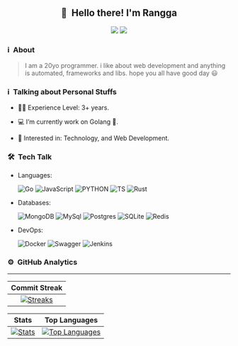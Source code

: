 <div align="center"> 
  <h2> 👋 &nbsp;Hello there! I'm Rangga </h2>
  
  [<img src="https://img.shields.io/badge/linkedin-%230077B5.svg?&style=for-the-badge&logo=linkedin&logoColor=white"/>](https://www.linkedin.com/in/rangga-septian-hendiansyah-98029420a/) 
  [<img src = "https://img.shields.io/badge/instagram-%23E4405F.svg?&style=for-the-badge&logo=instagram&logoColor=white">](https://www.instagram.com/radzsxh)

</div>

### ℹ️ &nbsp;About
> I am a 20yo programmer. i like about web development and anything is automated, frameworks and libs. hope you all have good day 😃

### ℹ️ &nbsp;Talking about Personal Stuffs

- 👨‍🎓 Experience Level: 3+ years.

- 💻 I’m currently work on Golang 🚀.

- 🧩 Interested in: Technology, and Web Development.

### 🛠 &nbsp;Tech Talk

- Languages: &nbsp;

  ![Go](https://img.shields.io/badge/go-%2300ADD8.svg?style=for-the-badge&logo=go&logoColor=white)
  ![JavaScript](https://img.shields.io/badge/JavaScript-323330?style=for-the-badge&logo=javascript&logoColor=F7DF1E)
  ![PYTHON](https://img.shields.io/badge/Python-14354C?style=for-the-badge&logo=python&logoColor=white)
  ![TS](https://img.shields.io/badge/TypeScript-007ACC?style=for-the-badge&logo=typescript&logoColor=white)
  ![Rust](https://img.shields.io/badge/rust-%23000000.svg?style=for-the-badge&logo=rust&logoColor=white)

<!-- - Frameworks: &nbsp;

  ![Flutter](https://img.shields.io/badge/Flutter-02569B?style=for-the-badge&logo=flutter&logoColor=white)
  ![Node.js](https://img.shields.io/badge/Node.js-43853D?style=for-the-badge&logo=node.js&logoColor=white)
  ![React](https://img.shields.io/badge/React-20232A?style=for-the-badge&logo=react&logoColor=61DAFB)
  ![Fastify](https://img.shields.io/badge/fastify-%23000000.svg?style=for-the-badge&logo=fastify&logoColor=white)
  
!-->
  
- Databases: &nbsp;

  ![MongoDB](https://img.shields.io/badge/MongoDB-4EA94B?style=for-the-badge&logo=mongodb&logoColor=white)
  ![MySql](https://img.shields.io/badge/MySQL-00000F?style=for-the-badge&logo=mysql&logoColor=white)
  ![Postgres](https://img.shields.io/badge/postgres-%23316192.svg?style=for-the-badge&logo=postgresql&logoColor=white)
  ![SQLite](https://img.shields.io/badge/sqlite-%2307405e.svg?style=for-the-badge&logo=sqlite&logoColor=white)
  ![Redis](https://img.shields.io/badge/redis-%23DD0031.svg?style=for-the-badge&logo=redis&logoColor=white)

- DevOps: &nbsp;

  ![Docker](https://img.shields.io/badge/docker-%230db7ed.svg?style=for-the-badge&logo=docker&logoColor=white)
  ![Swagger](https://img.shields.io/badge/-Swagger-%23Clojure?style=for-the-badge&logo=swagger&logoColor=white)
  ![Jenkins](https://img.shields.io/badge/jenkins-%232C5263.svg?style=for-the-badge&logo=jenkins&logoColor=white)
  
<!-- - Idea: &nbsp;

  ![GoLand](https://img.shields.io/badge/GoLand-0f0f0f?&style=for-the-badge&logo=goland&logoColor=white)
  ![Visual Studio Code](https://img.shields.io/badge/Visual%20Studio%20Code-0078d7.svg?style=for-the-badge&logo=visual-studio-code&logoColor=white)

!-->

### ⚙️ &nbsp;GitHub Analytics
---

|        Commit Streak        |
|:--------------------------------:|
|    [![Streaks](https://streak-stats.demolab.com/?user=itzngga&theme=midnight-purple)](https://streak-stats.demolab.com/)    |

|    Stats    |    Top Languages    |
| :---------------------: | :-------------------: |
|    [![Stats](https://github-readme-stats.vercel.app/api?username=itzngga&hide=stars&show_icons=true&locale=en&hide_rank=true&custom_title=GitHub%20Stats&theme=midnight-purple)](https://github-readme-stats.vercel.app)    |    [![Top Languages](https://github-readme-stats.vercel.app/api/top-langs?username=itzngga&layout=compact&theme=midnight-purple)](https://github-readme-stats.vercel.app)    |
